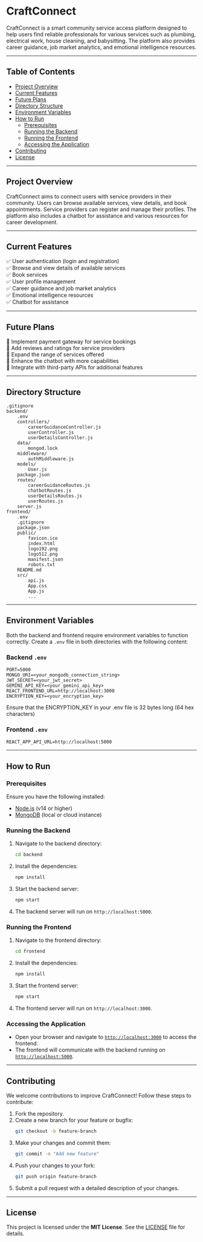 # CraftConnect

CraftConnect is a smart community service access platform designed to help users find reliable professionals for various services such as plumbing, electrical work, house cleaning, and babysitting. The platform also provides career guidance, job market analytics, and emotional intelligence resources.

---

## Table of Contents
- [Project Overview](#project-overview)
- [Current Features](#current-features)
- [Future Plans](#future-plans)
- [Directory Structure](#directory-structure)
- [Environment Variables](#environment-variables)
- [How to Run](#how-to-run)
  - [Prerequisites](#prerequisites)
  - [Running the Backend](#running-the-backend)
  - [Running the Frontend](#running-the-frontend)
  - [Accessing the Application](#accessing-the-application)
- [Contributing](#contributing)
- [License](#license)

---

## Project Overview
CraftConnect aims to connect users with service providers in their community. Users can browse available services, view details, and book appointments. Service providers can register and manage their profiles. The platform also includes a chatbot for assistance and various resources for career development.

---

## Current Features
✅ User authentication (login and registration)  
✅ Browse and view details of available services  
✅ Book services  
✅ User profile management  
✅ Career guidance and job market analytics  
✅ Emotional intelligence resources  
✅ Chatbot for assistance  

---

## Future Plans
🚀 Implement payment gateway for service bookings  
🚀 Add reviews and ratings for service providers  
🚀 Expand the range of services offered  
🚀 Enhance the chatbot with more capabilities  
🚀 Integrate with third-party APIs for additional features  

---

## Directory Structure
```
.gitignore
backend/
    .env
    controllers/
        careerGuidanceController.js
        userController.js
        userDetailsController.js
    data/
        mongod.lock
    middleware/
        authMiddleware.js
    models/
        User.js
    package.json
    routes/
        careerGuidanceRoutes.js
        chatbotRoutes.js
        userDetailsRoutes.js
        userRoutes.js
    server.js
frontend/
    .env
    .gitignore
    package.json
    public/
        favicon.ico
        index.html
        logo192.png
        logo512.png
        manifest.json
        robots.txt
    README.md
    src/
        api.js
        App.css
        App.js
        ...
```

---

## Environment Variables
Both the backend and frontend require environment variables to function correctly. Create a `.env` file in both directories with the following content:

### Backend `.env`
```
PORT=5000
MONGO_URI=<your_mongodb_connection_string>
JWT_SECRET=<your_jwt_secret>
GEMINI_API_KEY=<your_gemini_api_key>
REACT_FRONTEND_URL=http://localhost:3000
ENCRYPTION_KEY=<your_encryption_key>
```
Ensure that the ENCRYPTION_KEY in your .env file is 32 bytes long (64 hex characters)

### Frontend `.env`
```
REACT_APP_API_URL=http://localhost:5000
```

---

## How to Run

### Prerequisites
Ensure you have the following installed:
- [Node.js](https://nodejs.org/) (v14 or higher)
- [MongoDB](https://www.mongodb.com/) (local or cloud instance)

### Running the Backend
1. Navigate to the backend directory:
   ```sh
   cd backend
   ```
2. Install the dependencies:
   ```sh
   npm install
   ```
3. Start the backend server:
   ```sh
   npm start
   ```
4. The backend server will run on `http://localhost:5000`.

### Running the Frontend
1. Navigate to the frontend directory:
   ```sh
   cd frontend
   ```
2. Install the dependencies:
   ```sh
   npm install
   ```
3. Start the frontend server:
   ```sh
   npm start
   ```
4. The frontend server will run on `http://localhost:3000`.

### Accessing the Application
- Open your browser and navigate to [`http://localhost:3000`](http://localhost:3000) to access the frontend.
- The frontend will communicate with the backend running on [`http://localhost:5000`](http://localhost:5000).

---

## Contributing
We welcome contributions to improve CraftConnect! Follow these steps to contribute:

1. Fork the repository.
2. Create a new branch for your feature or bugfix:
   ```sh
   git checkout -b feature-branch
   ```
3. Make your changes and commit them:
   ```sh
   git commit -m "Add new feature"
   ```
4. Push your changes to your fork:
   ```sh
   git push origin feature-branch
   ```
5. Submit a pull request with a detailed description of your changes.

---

## License
This project is licensed under the **MIT License**. See the [LICENSE](LICENSE) file for details.

